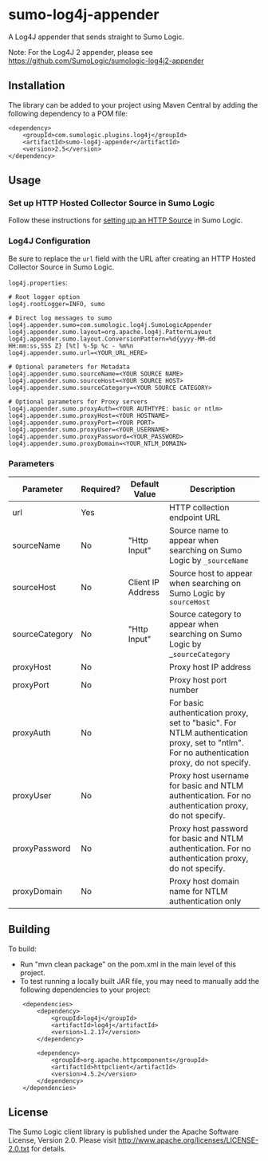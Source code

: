 # sumo-log4j-appender

A Log4J appender that sends straight to Sumo Logic.

Note: For the Log4J 2 appender, please see https://github.com/SumoLogic/sumologic-log4j2-appender

## Installation

The library can be added to your project using Maven Central by adding the following dependency to a POM file:

```
<dependency>
    <groupId>com.sumologic.plugins.log4j</groupId>
    <artifactId>sumo-log4j-appender</artifactId>
    <version>2.5</version>
</dependency>
```

## Usage

### Set up HTTP Hosted Collector Source in Sumo Logic

Follow these instructions for [setting up an HTTP Source](http://help.sumologic.com/Send_Data/Sources/HTTP_Source) in Sumo Logic.

### Log4J Configuration

Be sure to replace the `url` field with the URL after creating an HTTP Hosted Collector Source in Sumo Logic.

`log4j.properties`:

    # Root logger option
    log4j.rootLogger=INFO, sumo

    # Direct log messages to sumo
    log4j.appender.sumo=com.sumologic.log4j.SumoLogicAppender
    log4j.appender.sumo.layout=org.apache.log4j.PatternLayout
    log4j.appender.sumo.layout.ConversionPattern=%d{yyyy-MM-dd HH:mm:ss,SSS Z} [%t] %-5p %c - %m%n
    log4j.appender.sumo.url=<YOUR_URL_HERE>

    # Optional parameters for Metadata
    log4j.appender.sumo.sourceName=<YOUR SOURCE NAME>
    log4j.appender.sumo.sourceHost=<YOUR SOURCE HOST>
    log4j.appender.sumo.sourceCategory=<YOUR SOURCE CATEGORY>

    # Optional parameters for Proxy servers
    log4j.appender.sumo.proxyAuth=<YOUR AUTHTYPE: basic or ntlm>
    log4j.appender.sumo.proxyHost=<YOUR HOSTNAME>
    log4j.appender.sumo.proxyPort=<YOUR PORT>
    log4j.appender.sumo.proxyUser=<YOUR_USERNAME>
    log4j.appender.sumo.proxyPassword=<YOUR_PASSWORD>
    log4j.appender.sumo.proxyDomain=<YOUR_NTLM_DOMAIN>


### Parameters

| Parameter          | Required? | Default Value | Description                                                                                                                                |
|--------------------|----------|---------------|--------------------------------------------------------------------------------------------------------------------------------------------|
| url                | Yes      |               | HTTP collection endpoint URL                                                                                                               |
| sourceName         | No       | "Http Input"              | Source name to appear when searching on Sumo Logic by `_sourceName`
| sourceHost         | No       | Client IP Address              | Source host to appear when searching on Sumo Logic by `sourceHost`
| sourceCategory     | No       | "Http Input"              | Source category to appear when searching on Sumo Logic by _`sourceCategory`
| proxyHost          | No       |               | Proxy host IP address                                                                                                                      |
| proxyPort          | No       |               | Proxy host port number                                                                                                                     |
| proxyAuth          | No       |               | For basic authentication proxy, set to "basic". For NTLM authentication proxy, set to "ntlm". For no authentication proxy, do not specify. |
| proxyUser          | No       |               | Proxy host username for basic and NTLM authentication. For no authentication proxy, do not specify.                                        |
| proxyPassword      | No       |               | Proxy host password for basic and NTLM authentication. For no authentication proxy, do not specify.                                        |
| proxyDomain        | No       |               | Proxy host domain name for NTLM authentication only

## Building

To build:
- Run "mvn clean package" on the pom.xml in the main level of this project.
- To test running a locally built JAR file, you may need to manually add the following dependencies to your project:
```
    <dependencies>
        <dependency>
            <groupId>log4j</groupId>
            <artifactId>log4j</artifactId>
            <version>1.2.17</version>
        </dependency>

        <dependency>
            <groupId>org.apache.httpcomponents</groupId>
            <artifactId>httpclient</artifactId>
            <version>4.5.2</version>
        </dependency>
    </dependencies>
```

## License

The Sumo Logic client library is published under the Apache Software License, Version 2.0. Please visit http://www.apache.org/licenses/LICENSE-2.0.txt for details.
